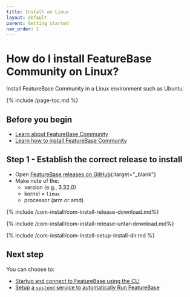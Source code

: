 ```yaml
---
title: Install on Linux
layout: default
parent: Getting started
nav_order: 1
---
```


# How do I install FeatureBase Community on Linux?

Install FeatureBase Community in a Linux environment such as Ubuntu.

{% include /page-toc.md %}

## Before you begin

* [Learn about FeatureBase Community](index)
* [Learn how to install FeatureBase Community](/docs/community/com-getstart/com-getstart-home)

## Step 1 - Establish the correct release to install

* Open [FeatureBase releases on GitHub](https://github.com/FeatureBaseDB/FeatureBase/releases){:target="_blank"}
* Make note of the:
  * version (e.g., 3.32.0)
  * kernel = `linux`
  * processor (arm or amd)

{% include /com-install/com-install-release-download.md%}

{% include /com-install/com-install-release-untar-download.md%}

{% include /com-install/com-install-setup-install-dir.md %}

## Next step

You can choose to:
* [Startup and connect to FeatureBase using the CLI](/docs/community/com-getstart/com-startup-connect)
* [Setup a `systemd` service to automatically Run FeatureBase](/docs/community/com-getstart/com-config-service-fb-setup)
